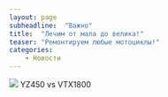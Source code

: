 ```yaml
---
layout: page
subheadline:  "Важно"
title:  "Лечим от мала до велика!"
teaser: "Ремонтируем любые мотоциклы!"
categories:
    - Новости
---
```

![](https://djebel-club.ru/forum/uploads/monthly_11_2015/post-2071-1448541214_thumb.jpg)
YZ450 vs VTX1800